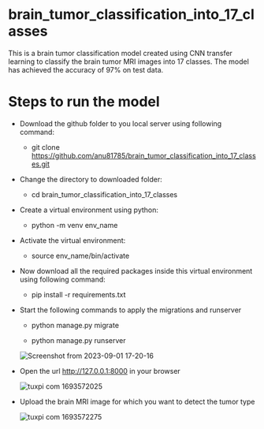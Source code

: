 # brain_tumor_classification_into_17_classes
This is a brain tumor classification model created using CNN transfer learning to classify the brain tumor MRI images into 17 classes. The model has achieved the accuracy of 97% on test data.

# Steps to run the model
* Download the github folder to you local server using following command:

  * git clone https://github.com/anu81785/brain_tumor_classification_into_17_classes.git

* Change the directory to downloaded folder:
   
   * cd brain_tumor_classification_into_17_classes

* Create a virtual environment using python:
   
   * python -m venv env_name

* Activate the virtual environment:
   
   * source env_name/bin/activate

* Now download all the required packages inside this virtual environment using following command:
    
   * pip install -r requirements.txt

* Start the following commands to apply the migrations and runserver
    
   * python manage.py migrate
   
   * python manage.py runserver

   ![Screenshot from 2023-09-01 17-20-16](https://github.com/anu81785/brain_tumor_classification_into_17_classes/assets/89373629/3de9c5eb-f486-4af3-b1be-61d97c5df148)

* Open the url http://127.0.0.1:8000 in your browser

  ![tuxpi com 1693572025](https://github.com/anu81785/brain_tumor_classification_into_17_classes/assets/89373629/a0f94517-e2a9-42a6-ac50-6d33ac130200)

* Upload the brain MRI image for which you want to detect the tumor type

  ![tuxpi com 1693572275](https://github.com/anu81785/brain_tumor_classification_into_17_classes/assets/89373629/598fd964-4ce7-4259-a224-f5a513efd4f6)

  

   

